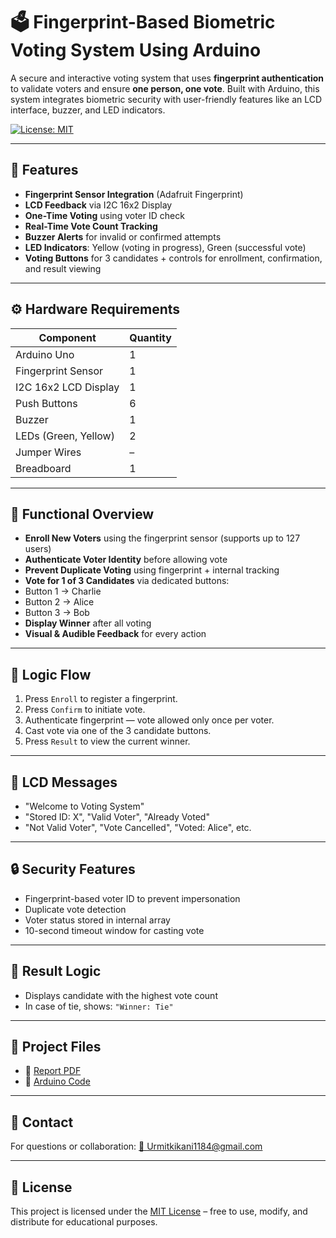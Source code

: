 # 🗳️ Fingerprint-Based Biometric Voting System Using Arduino

A secure and interactive voting system that uses **fingerprint authentication** to validate voters and ensure **one person, one vote**. Built with Arduino, this system integrates biometric security with user-friendly features like an LCD interface, buzzer, and LED indicators.

[![License: MIT](https://img.shields.io/badge/License-MIT-yellow.svg)](LICENSE)

---

## 🔐 Features

-  **Fingerprint Sensor Integration** (Adafruit Fingerprint)
-  **LCD Feedback** via I2C 16x2 Display
-  **One-Time Voting** using voter ID check
-  **Real-Time Vote Count Tracking**
-  **Buzzer Alerts** for invalid or confirmed attempts
-  **LED Indicators**: Yellow (voting in progress), Green (successful vote)
-  **Voting Buttons** for 3 candidates + controls for enrollment, confirmation, and result viewing

---

## ⚙️ Hardware Requirements

| Component               | Quantity |
|------------------------|----------|
| Arduino Uno            | 1        |
| Fingerprint Sensor     | 1        |
| I2C 16x2 LCD Display   | 1        |
| Push Buttons           | 6        |
| Buzzer                 | 1        |
| LEDs (Green, Yellow)   | 2        |
| Jumper Wires           | –        |
| Breadboard             | 1        |

---

## 🔧 Functional Overview

-  **Enroll New Voters** using the fingerprint sensor (supports up to 127 users)
-  **Authenticate Voter Identity** before allowing vote
-  **Prevent Duplicate Voting** using fingerprint + internal tracking
-  **Vote for 1 of 3 Candidates** via dedicated buttons:
  - Button 1 → Charlie
  - Button 2 → Alice
  - Button 3 → Bob
-  **Display Winner** after all voting
-  **Visual & Audible Feedback** for every action

---

## 🧠 Logic Flow

1. Press `Enroll` to register a fingerprint.
2. Press `Confirm` to initiate vote.
3. Authenticate fingerprint — vote allowed only once per voter.
4. Cast vote via one of the 3 candidate buttons.
5. Press `Result` to view the current winner.

---

## 💬 LCD Messages

- "Welcome to Voting System"
- "Stored ID: X", "Valid Voter", "Already Voted"
- "Not Valid Voter", "Vote Cancelled", "Voted: Alice", etc.

---

## 🔒 Security Features

-  Fingerprint-based voter ID to prevent impersonation
-  Duplicate vote detection
-  Voter status stored in internal array
-  10-second timeout window for casting vote

---

## 📜 Result Logic

-  Displays candidate with the highest vote count
-  In case of tie, shows: `"Winner: Tie"`

---

## 📁 Project Files

- 📄 [ Report PDF](./Report/22BEC137_ASSIGNMENT_ES.pdf)
- 💾 [ Arduino Code](./CODE/Arduino_Code.ino)

---

## 📩 Contact

For questions or collaboration: [📧 Urmitkikani1184@gmail.com](mailto:Urmitkikani1184@gmail.com)

---

## 📄 License

This project is licensed under the [MIT License](LICENSE) – free to use, modify, and distribute for educational purposes.

